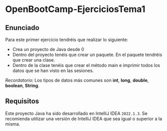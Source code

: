 # OpenBootCamp-EjerciciosTema1

## Enunciado
Para este primer ejercicio tendréis que realizar lo siguiente:

- Crea un proyecto de Java desde 0
- Dentro del proyecto tenéis que crear un paquete. En el paquete tendréis que crear una clase.
- Dentro de la clase tenéis que crear el método main e imprimir todos los datos que se han visto en las sesiones.

_Recordatorio_: Los tipos de datos más comunes son __int__, __long__, __double__, __boolean__, __String__.

## Requisitos

Este proyecto Java ha sido desarrollado en IntelliJ IDEA `2022.1.3`.
Se recomienda utilizar una versión de IntelliJ IDEA que sea igual o superior a la misma.